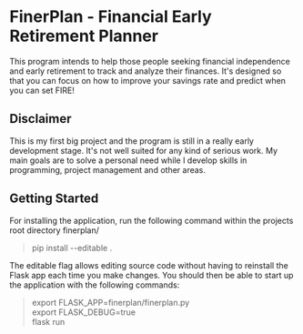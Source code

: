# FinerPlan - Financial Early Retirement Planner #

This program intends to help those people seeking financial independence and early retirement to track and analyze their finances. It's designed so that you can focus on how to improve your savings rate and predict when you can set FIRE!

## Disclaimer
This is my first big project and the program is still in a really early development stage. It's not well suited for any kind of serious work. My main goals are to solve a personal need while I develop skills in programming, project management and other areas.

## Getting Started

For installing the application, run the following command within the projects root directory finerplan/

> pip install --editable .

The editable flag allows editing source code without having to reinstall the Flask app each time you make changes. You should then be able to start up the application with the following commands:

> export FLASK_APP=finerplan/finerplan.py  
> export FLASK_DEBUG=true  
> flask run  



